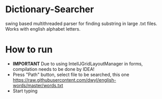 # Dictionary-Searcher
swing based multithreaded parser for finding substring in large .txt files. Works with english alphabet letters.
# How to run
* <b> IMPORTANT </B> Due to using IntelIJGridLayoutManager in forms, compilation needs to be done by IDEA!
* Press "Path" button, select file to be searched, this one https://raw.githubusercontent.com/dwyl/english-words/master/words.txt
* Start typing
